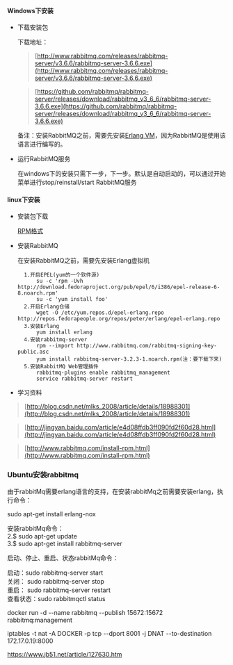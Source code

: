 #### Windows下安装

- 下载安装包

	下载地址：

	>[http://www.rabbitmq.com/releases/rabbitmq-server/v3.6.6/rabbitmq-server-3.6.6.exe](http://www.rabbitmq.com/releases/rabbitmq-server/v3.6.6/rabbitmq-server-3.6.6.exe)
	
	>[https://github.com/rabbitmq/rabbitmq-server/releases/download/rabbitmq_v3_6_6/rabbitmq-server-3.6.6.exe](https://github.com/rabbitmq/rabbitmq-server/releases/download/rabbitmq_v3_6_6/rabbitmq-server-3.6.6.exe)

	备注：安装RabbitMQ之前，需要先安装[Erlang VM](http://www.erlang.org/downloads)，因为RabbitMQ是使用该语言进行编写的。

- 运行RabbitMQ服务

	在windows下的安装只需下一步，下一步。默认是自动启动的，可以通过开始菜单进行stop/reinstall/start RabbitMQ服务

#### linux下安装

- 安装包下载

	[RPM格式](https://github.com/rabbitmq/rabbitmq-server/releases/download/rabbitmq_v3_6_6/rabbitmq-server-3.6.6-1.el6.noarch.rpm)

- 安装RabbitMQ

	在安装RabbitMQ之前，需要先安装Erlang虚拟机
		
		1.开启EPEL(yum的一个软件源)
			su -c 'rpm -Uvh http://download.fedoraproject.org/pub/epel/6/i386/epel-release-6-8.noarch.rpm'
			su -c 'yum install foo'  
		2.开启Erlang仓储		
			wget -O /etc/yum.repos.d/epel-erlang.repo http://repos.fedorapeople.org/repos/peter/erlang/epel-erlang.repo  
		3.安装Erlang
			yum install erlang  
		4.安装rabbitmq-server
			rpm --import http://www.rabbitmq.com/rabbitmq-signing-key-public.asc  
			yum install rabbitmq-server-3.2.3-1.noarch.rpm(注：要下载下来)  
		5.安装RabbitMQ Web管理插件	
			rabbitmq-plugins enable rabbitmq_management  
			service rabbitmq-server restart  


- 学习资料

>[http://blog.csdn.net/mlks_2008/article/details/18988301](http://blog.csdn.net/mlks_2008/article/details/18988301)

>[http://jingyan.baidu.com/article/e4d08ffdb3ff090fd2f60d28.html](http://jingyan.baidu.com/article/e4d08ffdb3ff090fd2f60d28.html)

>[http://www.rabbitmq.com/install-rpm.html](http://www.rabbitmq.com/install-rpm.html)


### Ubuntu安装rabbitmq

由于rabbitMq需要erlang语言的支持，在安装rabbitMq之前需要安装erlang，执行命令：

sudo apt-get install erlang-nox 
  
安装rabbitMq命令：   
2.$ sudo apt-get update  
3.$ sudo apt-get install rabbitmq-server

启动、停止、重启、状态rabbitMq命令：   

启动：sudo rabbitmq-server start   
关闭： sudo rabbitmq-server stop   
重启： sudo rabbitmq-server restart   
查看状态：sudo rabbitmqctl status  
 

docker run -d --name rabbitmq --publish 15672:15672 rabbitmq:management



iptables -t nat -A  DOCKER -p tcp --dport 8001 -j DNAT --to-destination 172.17.0.19:8000


https://www.jb51.net/article/127630.htm